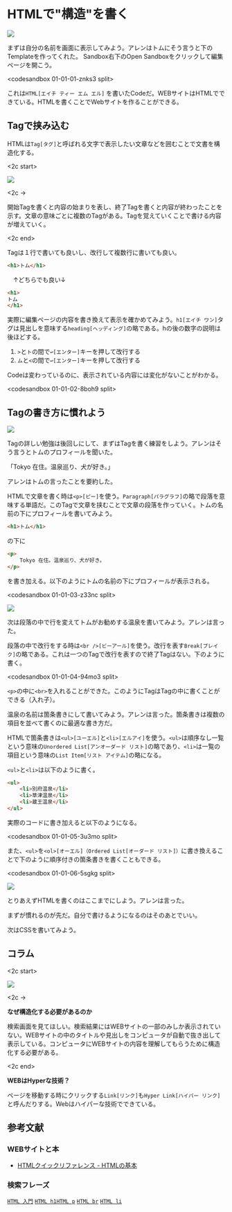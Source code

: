 # HTMLで"構造"を書く

![][image-1]

まずは自分の名前を画面に表示してみよう。アレンはトムにそう言うと下のTemplateを作ってくれた。
Sandbox右下のOpen Sandboxをクリックして編集ページを開こう。

<codesandbox 01-01-01-znks3 split>

これは`HTML[エイチ ティー エム エル]` を書いたCodeだ。WEBサイトはHTMLでできている。HTMLを書くことでWebサイトを作ることができる。

## Tagで挟み込む

HTMLは`Tag[タグ]`と呼ばれる文字で表示したい文章などを囲むことで文書を構造化する。

<2c start>

![][image-2]

<2c ->

開始Tagを書くと内容の始まりを表し、終了Tagを書くと内容が終わったことを示す。文章の意味ごとに複数のTagがある。Tagを覚えていくことで書ける内容が増えていく。

<2c end>


Tagは１行で書いても良いし、改行して複数行に書いても良い。

```html
<h1>トム</h1>
```

　↑どちらでも良い↓

```html
<h1>
トム
</h1>
```

実際に編集ページの内容を書き換えて表示を確かめてみよう。`h1[エイチ ワン]`タグは見出しを意味する`heading[ヘッディング]`の略である。hの後の数字の説明は後ほどする。

1. `>`と`ト`の間で`↩︎[エンター]`キーを押して改行する
2. `ム`と`<`の間で`↩︎[エンター]`キーを押して改行する

Codeは変わっているのに、表示されている内容には変化がないことがわかる。

<codesandbox 01-01-02-8boh9 split>

## Tagの書き方に慣れよう

![][image-3]

Tagの詳しい勉強は後回しにして、まずはTagを書く練習をしよう。アレンはそう言うとトムのプロフィールを聞いた。

「Tokyo 在住。温泉巡り、犬が好き。」

アレンはトムの言ったことを要約した。

HTMLで文章を書く時は`<p>[ピー]`を使う。`Paragraph[パラグラフ]`の略で段落を意味する単語だ。このTagで文章を挟むことで文章の段落を作っていく。トムの名前の下にプロフィールを書いてみよう。

```html
<h1>トム</h1>
```

の下に

```html
<p>
	Tokyo 在住。温泉巡り、犬が好き。
</p>
```

を書き加える。以下のようにトムの名前の下にプロフィールが表示される。

<codesandbox 01-01-03-z33nc split>

![][image-4]

次は段落の中で行を変えてトムがお勧めする温泉を書いてみよう。アレンは言った。

段落の中で改行をする時は`<br />[ビーアール]`を使う。改行を表す`Break[ブレイク]`の略である。これは一つのTagで改行を表すので終了Tagはない。下のように書く。

<codesandbox 01-01-04-94mo3 split>

`<p>`の中に`<br>`を入れることができた。このようにTagはTagの中に書くことができる（入れ子）。

温泉の名前は箇条書きにして書いてみよう。アレンは言った。箇条書きは複数の項目を並べて書くのに最適な書き方だ。

HTMLで箇条書きは`<ul>[ユーエル]`と`<li>[エルアイ]`を使う。`<ul>`は順序なし一覧という意味の`Unordered List[アンオーダード リスト]`の略であり、`<li>`は一覧の項目という意味の`List Item[リスト アイテム]`の略になる。

`<ul>`と`<li>`は以下のように書く。

```html
<ul>
	<li>別府温泉</li>
	<li>草津温泉</li>
	<li>蔵王温泉</li>
</ul>
```

実際のコードに書き加えると以下のようになる。

<codesandbox 01-01-05-3u3mo split>

また、`<ul>`を`<ol>[オーエル]（Ordered List[オーダード リスト]）`に書き換えることで下のように順序付きの箇条書きを書くこともできる。

<codesandbox 01-01-06-5sgkg split>

![][image-5]

とりあえずHTMLを書くのはここまでにしよう。アレンは言った。

まずが慣れるのが先だ。自分で書けるようになるのはそのあとでいい。

次はCSSを書いてみよう。

## コラム

<2c start>

![][image-6]

<2c ->

**なぜ構造化する必要があるのか**

検索画面を見てほしい。検索結果にはWEBサイトの一部のみしか表示されていない。WEBサイトの中のタイトルや見出しをコンピュータが自動で抜き出して表示している。コンピュータにWEBサイトの内容を理解してもらうために構造化する必要がある。

<2c end>

**WEBはHyperな技術？**

ページを移動する時にクリックする`Link[リンク]`も`Hyper Link[ハイパー リンク]`と呼んだりする。Webはハイパーな技術でできている。

## 参考文献

### WEBサイトと本

- [HTMLクイックリファレンス - HTMLの基本][1]

### 検索フレーズ

[`HTML 入門`][2] [`HTML h1`][3][`HTML p`][4] [`HTML br`][5] [`HTML li`][6]

[1]:	http://www.htmq.com/htmlkihon/
[2]:	https://www.google.com/search?q=HTML+%E5%85%A5%E9%96%80
[3]:	https://www.google.com/search?q=html+h1
[4]:	https://www.google.com/search?q=html+p
[5]:	https://www.google.com/search?q=html+br
[6]:	https://www.google.com/search?q=html+li

[image-1]:	https://github.com/kazukitash/static-website-course/raw/master/images/01-html.png
[image-2]:	https://github.com/kazukitash/static-website-course/raw/master/images/01-tag.png
[image-3]:	https://github.com/kazukitash/static-website-course/raw/master/images/01-about-tom.png
[image-4]:	https://github.com/kazukitash/static-website-course/raw/master/images/01-favorite-spring.png
[image-5]:	https://github.com/kazukitash/static-website-course/raw/master/images/01-complete.png
[image-6]:	https://github.com/kazukitash/static-website-course/raw/master/images/01-search-result.png